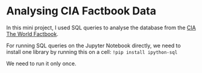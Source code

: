 # Analysing CIA Factbook Data

In this mini project, I used SQL queries to analyse the database from the [CIA The World Factbook](https://www.cia.gov/the-world-factbook/).

For running SQL queries on the Jupyter Notebook directly, we need to install one library by running this on a cell:
`!pip install ipython-sql`

We need to run it only once.
 
